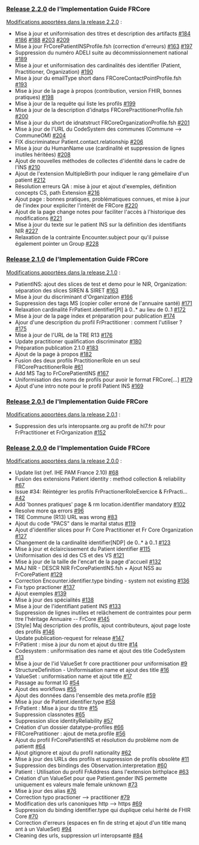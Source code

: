 ### [Release 2.2.0](https://hl7.fr/ig/fhir/core/2.2.0) de l'Implementation Guide FRCore

[Modifications apportées dans la release 2.2.0](https://github.com/Interop-Sante/hl7.fhir.fr.core/milestone/10?closed=1) :

* Mise à jour et uniformisation des titres et description des artifacts [#184](https://github.com/Interop-Sante/hl7.fhir.fr.core/pull/184) [#186](https://github.com/Interop-Sante/hl7.fhir.fr.core/pull/186) [#188](https://github.com/Interop-Sante/hl7.fhir.fr.core/pull/188) [#203](https://github.com/Interop-Sante/hl7.fhir.fr.core/pull/203) [#209](https://github.com/Interop-Sante/hl7.fhir.fr.core/pull/209)
* Mise à jour FrCorePatientINSProfile.fsh (correction d'erreurs) [#163](https://github.com/Interop-Sante/hl7.fhir.fr.core/pull/163) [#197](https://github.com/Interop-Sante/hl7.fhir.fr.core/pull/197)
* Suppression du numéro ADELI suite au décommissionnement national [#189](https://github.com/Interop-Sante/hl7.fhir.fr.core/pull/189)
* Mise à jour et uniformisation des cardinalités des identifier (Patient, Practitioner, Organization) [#190](https://github.com/Interop-Sante/hl7.fhir.fr.core/pull/190)
* Mise à jour du emailType short dans FRCoreContactPointProfile.fsh [#193](https://github.com/Interop-Sante/hl7.fhir.fr.core/pull/193)
* Mise à jour de la page à propos (contribution, version FHIR, bonnes pratiques) [#198](https://github.com/Interop-Sante/hl7.fhir.fr.core/pull/198)
* Mise à jour de la requête qui liste les profils [#199](https://github.com/Interop-Sante/hl7.fhir.fr.core/pull/199)
* Mise à jour de la description d'idnatps FRCorePractitionerProfile.fsh [#200](https://github.com/Interop-Sante/hl7.fhir.fr.core/pull/200)
* Mise à jour du short de idnatstruct FRCoreOrganizationProfile.fsh [#201](https://github.com/Interop-Sante/hl7.fhir.fr.core/pull/201)
* Mise à jour de l'URL du CodeSystem des communes (Commune --> CommuneOM) [#204](https://github.com/Interop-Sante/hl7.fhir.fr.core/pull/204)
* FIX discriminateur Patient.contact.relationship [#206](https://github.com/Interop-Sante/hl7.fhir.fr.core/pull/206)
* Mise à jour du HumanName use (cardinalité et suppression de lignes inutiles héritées) [#208](https://github.com/Interop-Sante/hl7.fhir.fr.core/pull/208)
* Ajout de nouvelles méthodes de collectes d'identité dans le cadre de l'INS [#210](https://github.com/Interop-Sante/hl7.fhir.fr.core/pull/210)
* Ajout de l'extension MultipleBirth pour indiquer le rang gémellaire d'un patient [#212](https://github.com/Interop-Sante/hl7.fhir.fr.core/pull/212)
* Résolution erreurs QA : mise à jour et ajout d'exemples, définition concepts CS, path Extension [#216](https://github.com/Interop-Sante/hl7.fhir.fr.core/pull/216)
* Ajout page : bonnes pratiques, problématiques connues, et mise à jour de l'index pour expliciter l'intérêt de FRCore [#220](https://github.com/Interop-Sante/hl7.fhir.fr.core/pull/220)
* Ajout de la page change notes pour faciliter l'accès à l'historique des modifications [#221](https://github.com/Interop-Sante/hl7.fhir.fr.core/pull/221)
* Mise à jour du texte sur le patient INS sur la définition des identifiants NIR [#227](https://github.com/Interop-Sante/hl7.fhir.fr.core/pull/227)
* Relaxation de la contrainte Encounter.subject pour qu'il puisse également pointer un Group [#228](https://github.com/Interop-Sante/hl7.fhir.fr.core/pull/228)

### [Release 2.1.0](https://hl7.fr/ig/fhir/core/2.1.0) de l'Implementation Guide FRCore

[Modifications apportées dans la release 2.1.0](https://github.com/Interop-Sante/hl7.fhir.fr.core/milestone/9?closed=1) :

* PatientINS: ajout des slices de test et demo pour le NIR, Organization: séparation des slices SIREN & SIRET [#163](https://github.com/Interop-Sante/hl7.fhir.fr.core/pull/163)
* Mise à jour du discriminant d'Organization [#166](https://github.com/Interop-Sante/hl7.fhir.fr.core/pull/166)
* Suppression des tags MS (copier coller erroné de l'annuaire santé) [#171](https://github.com/Interop-Sante/hl7.fhir.fr.core/pull/171)
* Relaxation cardinalité FrPatient.identifier[PI] à 0..* au lieu de 0..1 [#172](https://github.com/Interop-Sante/hl7.fhir.fr.core/pull/172)
* Mise à jour de la page index et préparation pour publication [#174](https://github.com/Interop-Sante/hl7.fhir.fr.core/pull/174)
* Ajour d'une description du profil FrPractitioner : comment l'utiliser ? [#175](https://github.com/Interop-Sante/hl7.fhir.fr.core/pull/175)
* Mise à jour de l'URL de la TRE R13 [#176](https://github.com/Interop-Sante/hl7.fhir.fr.core/pull/176)
* Update practitioner qualification discriminator [#180](https://github.com/Interop-Sante/hl7.fhir.fr.core/pull/180)
* Préparation publication 2.1.0 [#183](https://github.com/Interop-Sante/hl7.fhir.fr.core/pull/183)
* Ajout de la page à propos [#182](https://github.com/Interop-Sante/hl7.fhir.fr.core/pull/182)
* Fusion des deux profils PractitionerRole en un seul FRCorePractitionerRole [#61](https://github.com/Interop-Sante/hl7.fhir.fr.core/pull/61)
* Add MS Tag to FrCorePatientINS [#167](https://github.com/Interop-Sante/hl7.fhir.fr.core/pull/167)
* Uniformisation des noms de profils pour avoir le format FRCore[...] [#179](https://github.com/Interop-Sante/hl7.fhir.fr.core/pull/179)
* Ajout d'une intro note pour le profil Patient INS [#169](https://github.com/Interop-Sante/hl7.fhir.fr.core/pull/169)

### [Release 2.0.1](https://hl7.fr/ig/fhir/core/2.0.1) de l'Implementation Guide FRCore

[Modifications apportées dans la release 2.0.1](https://github.com/Interop-Sante/hl7.fhir.fr.core/milestone/11?closed=1) :

* Suppression des urls interopsante.org au profit de hl7.fr pour FrPractitioner et FrOrganization [#152](https://github.com/Interop-Sante/hl7.fhir.fr.core/pull/152)

### [Release 2.0.0](https://hl7.fr/ig/fhir/core/2.0.0) de l'Implementation Guide FRCore

[Modifications apportées dans la release 2.0.0](https://github.com/Interop-Sante/hl7.fhir.fr.core/milestone/6?closed=1) :

* Update list (ref. IHE PAM France 2.10) [#68](https://github.com/Interop-Sante/hl7.fhir.fr.core/pull/68)
* Fusion des extensions Patient identity : method collection & reliability [#67](https://github.com/Interop-Sante/hl7.fhir.fr.core/pull/67)
* Issue #34: Réintégrer les profils FrPractionerRoleExercice & FrPracti… [#42](https://github.com/Interop-Sante/hl7.fhir.fr.core/pull/42)
* Add 'bonnes pratiques' page & rm location.identifier mandatory [#102](https://github.com/Interop-Sante/hl7.fhir.fr.core/pull/102)
* Resolve more qa errors [#96](https://github.com/Interop-Sante/hl7.fhir.fr.core/pull/96)
* TRE Commune (R13) URL was wrong [#83](https://github.com/Interop-Sante/hl7.fhir.fr.core/pull/83)
* Ajout du code "PACS" dans le marital status [#119](https://github.com/Interop-Sante/hl7.fhir.fr.core/pull/119)
* Ajout d'identifier slices pour Fr Core Practitioner et Fr Core Organization [#127](https://github.com/Interop-Sante/hl7.fhir.fr.core/pull/127)
* Changement de la cardinalité identifier[NDP] de 0..* à 0..1 [#123](https://github.com/Interop-Sante/hl7.fhir.fr.core/pull/123)
* Mise à jour et éclaircissement du Patient identifier [#115](https://github.com/Interop-Sante/hl7.fhir.fr.core/pull/115)
* Uniformisation des id des CS et des VS [#121](https://github.com/Interop-Sante/hl7.fhir.fr.core/pull/121)
* Mise à jour de la taille de l'encart de la page d'accueil [#132](https://github.com/Interop-Sante/hl7.fhir.fr.core/pull/132)
* MAJ NIR - DESCR NIR FrCorePatientINS.fsh + Ajout NSS au FrCorePatient [#129](https://github.com/Interop-Sante/hl7.fhir.fr.core/pull/129)
* Correction Encounter.identifier.type binding - system not existing [#136](https://github.com/Interop-Sante/hl7.fhir.fr.core/pull/136)
* Fix typo practioner [#137](https://github.com/Interop-Sante/hl7.fhir.fr.core/pull/137)
* Ajout exemples [#139](https://github.com/Interop-Sante/hl7.fhir.fr.core/pull/139)
* Mise à jour des spécialités [#138](https://github.com/Interop-Sante/hl7.fhir.fr.core/pull/138)
* Mise à jour de l'identifiant patient INS [#133](https://github.com/Interop-Sante/hl7.fhir.fr.core/pull/133)
* Suppression de lignes inutiles et relâchement de contraintes pour perm ttre l'héritage Annuaire -- FrCore [#145](https://github.com/Interop-Sante/hl7.fhir.fr.core/pull/145)
* [Style] Maj description des profils, ajout contributeurs, ajout page loste des profils [#146](https://github.com/Interop-Sante/hl7.fhir.fr.core/pull/146)
* Update publication-request for release [#147](https://github.com/Interop-Sante/hl7.fhir.fr.core/pull/147)
* FrPatient : mise à jour du nom et ajout du titre [#14](https://github.com/Interop-Sante/hl7.fhir.fr.core/pull/14)
* Codesystem : uniformisation des name et ajout des title CodeSystem [#13](https://github.com/Interop-Sante/hl7.fhir.fr.core/pull/13)
* Mise à jour de l'id ValueSet fr core practitioner pour uniformisation [#9](https://github.com/Interop-Sante/hl7.fhir.fr.core/pull/9)
* StructureDefinition - Uniformisation name et ajout des title [#16](https://github.com/Interop-Sante/hl7.fhir.fr.core/pull/16)
* ValueSet : uniformisation name et ajout title [#17](https://github.com/Interop-Sante/hl7.fhir.fr.core/pull/17)
* Passage au format IG [#54](https://github.com/Interop-Sante/hl7.fhir.fr.core/pull/54)
* Ajout des workflows [#55](https://github.com/Interop-Sante/hl7.fhir.fr.core/pull/55)
* Ajout des données dans l'ensemble des meta.profile [#59](https://github.com/Interop-Sante/hl7.fhir.fr.core/pull/59)
* Mise à jour de Patient.identifier.type [#58](https://github.com/Interop-Sante/hl7.fhir.fr.core/pull/58)
* FrPatient : Mise à jour du titre [#15](https://github.com/Interop-Sante/hl7.fhir.fr.core/pull/15)
* Suppression classnotes [#65](https://github.com/Interop-Sante/hl7.fhir.fr.core/pull/65)
* Suppression slice identityReliability [#57](https://github.com/Interop-Sante/hl7.fhir.fr.core/pull/57)
* Création d'un dossier datatype-profiles [#66](https://github.com/Interop-Sante/hl7.fhir.fr.core/pull/66)
* FRCorePratitioner : ajout de meta.profile [#56](https://github.com/Interop-Sante/hl7.fhir.fr.core/pull/56)
* Ajout du profil FrCorePatientINS et résolution du problème nom de patientt [#64](https://github.com/Interop-Sante/hl7.fhir.fr.core/pull/64)
* Ajout gitignore et ajout du profil nationality [#62](https://github.com/Interop-Sante/hl7.fhir.fr.core/pull/62)
* Mise à jour des URLs des profils et suppression de profils obsolète [#11](https://github.com/Interop-Sante/hl7.fhir.fr.core/pull/11)
* Suppression des bindings des Observation.interpretation [#60](https://github.com/Interop-Sante/hl7.fhir.fr.core/pull/60)
* Patient : Utilisation du profil FrAddress dans l'extension birthplace [#63](https://github.com/Interop-Sante/hl7.fhir.fr.core/pull/63)
* Création d'un ValueSet pour que Patient.gender INS permette uniquement  es valeurs male female unknown
[#73](https://github.com/Interop-Sante/hl7.fhir.fr.core/pull/73)
* Mise à jour des alias [#76](https://github.com/Interop-Sante/hl7.fhir.fr.core/pull/76)
* Correction typo practioner --> practitioner [#79](https://github.com/Interop-Sante/hl7.fhir.fr.core/pull/79)
* Modification des urls canoniques http --> https [#69](https://github.com/Interop-Sante/hl7.fhir.fr.core/pull/69)
* Suppression du binding identifier.type qui duplique celui hérité de FHIR Core [#70](https://github.com/Interop-Sante/hl7.fhir.fr.core/pull/70)
* Correction d'erreurs (espaces en fin de string et ajout d'un title manq ant à un ValueSet) [#94](https://github.com/Interop-Sante/hl7.fhir.fr.core/pull/94)
* Cleaning des urls, suppression url interopsanté [#84](https://github.com/Interop-Sante/hl7.fhir.fr.core/pull/84)
